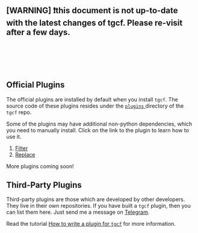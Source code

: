 ## [WARNING] ❗this document is not up-to-date with the latest changes of tgcf. Please re-visit after a few days.

<br>
<br>
<br>
<br>



## Official Plugins

The official plugins are installed by default when you install `tgcf`. The source code of these plugins resides under the [`plugins` ](https://github.com/aahnik/tgcf/tree/main/plugins) directory of the `tgcf` repo.

Some of the plugins may have additional non-python dependencies, which you need to manually install. Click on the link to the plugin to learn how to use it.

1. [Filter](https://github.com/aahnik/tgcf/wiki/How-to-use-filters-%3F)
2. [Replace](https://github.com/aahnik/tgcf/wiki/Text-Replacement-feature-explained)

More plugins coming soon!

## Third-Party Plugins

Third-party plugins are those which are developed by other developers. They live in their own repositories. If you have built a `tgcf` plugin, then you can list them here. Just send me a message on [Telegram](https://telegram.me/aahnikdaw).

Read the tutorial [How to write a plugin for `tgcf`](https://github.com/aahnik/tgcf/wiki/How-to-write-a-plugin-for-tgcf-%3F) for more information.


